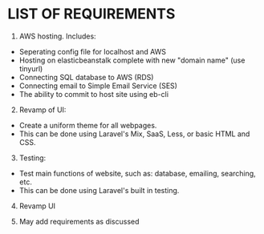 # LIST OF REQUIREMENTS

1. AWS hosting. Includes:  
* Seperating config file for localhost and AWS
* Hosting on elasticbeanstalk complete with new "domain name" (use tinyurl)
* Connecting SQL database to AWS (RDS)
* Connecting email to Simple Email Service (SES)
* The ability to commit to host site using eb-cli

2. Revamp of UI:  
* Create a uniform theme for all webpages.
* This can be done using Laravel's Mix, SaaS, Less, or basic HTML and CSS.

3. Testing:  
* Test main functions of website, such as: database, emailing, searching, etc.
* This can be done using Laravel's built in testing.

4. Revamp UI  

5. May add requirements as discussed